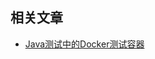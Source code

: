 ## 相关文章

- [Java测试中的Docker测试容器](http://tu-yucheng.github.io/test-lib/2023/05/09/docker-test-containers.html)